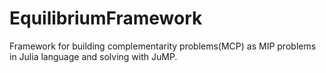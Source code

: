 # EquilibriumFramework
Framework for building complementarity problems(MCP) as MIP problems in Julia language and solving with JuMP.
